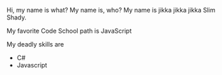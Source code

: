 Hi, my name is what? My name is, who? My name is jikka jikka jikka Slim Shady.

My favorite Code School path is JavaScript

My deadly skills are 
* C# 
* Javascript